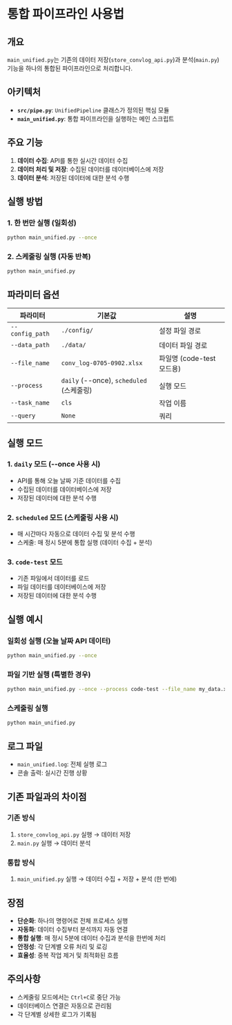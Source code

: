 # 통합 파이프라인 사용법

## 개요
`main_unified.py`는 기존의 데이터 저장(`store_convlog_api.py`)과 분석(`main.py`) 기능을 하나의 통합된 파이프라인으로 처리합니다.

## 아키텍처
- **`src/pipe.py`**: `UnifiedPipeline` 클래스가 정의된 핵심 모듈
- **`main_unified.py`**: 통합 파이프라인을 실행하는 메인 스크립트

## 주요 기능
1. **데이터 수집**: API를 통한 실시간 데이터 수집
2. **데이터 처리 및 저장**: 수집된 데이터를 데이터베이스에 저장
3. **데이터 분석**: 저장된 데이터에 대한 분석 수행

## 실행 방법

### 1. 한 번만 실행 (일회성)
```bash
python main_unified.py --once
```

### 2. 스케줄링 실행 (자동 반복)
```bash
python main_unified.py
```

## 파라미터 옵션

| 파라미터 | 기본값 | 설명 |
|---------|--------|------|
| `--config_path` | `./config/` | 설정 파일 경로 |
| `--data_path` | `./data/` | 데이터 파일 경로 |
| `--file_name` | `conv_log-0705-0902.xlsx` | 파일명 (code-test 모드용) |
| `--process` | `daily` (--once), `scheduled` (스케줄링) | 실행 모드 |
| `--task_name` | `cls` | 작업 이름 |
| `--query` | `None` | 쿼리 |

## 실행 모드

### 1. `daily` 모드 (--once 사용 시)
- API를 통해 오늘 날짜 기준 데이터를 수집
- 수집된 데이터를 데이터베이스에 저장
- 저장된 데이터에 대한 분석 수행

### 2. `scheduled` 모드 (스케줄링 사용 시)
- 매 시간마다 자동으로 데이터 수집 및 분석 수행
- 스케줄: 매 정시 5분에 통합 실행 (데이터 수집 + 분석)

### 3. `code-test` 모드
- 기존 파일에서 데이터를 로드
- 파일 데이터를 데이터베이스에 저장
- 저장된 데이터에 대한 분석 수행

## 실행 예시

### 일회성 실행 (오늘 날짜 API 데이터)
```bash
python main_unified.py --once
```

### 파일 기반 실행 (특별한 경우)
```bash
python main_unified.py --once --process code-test --file_name my_data.xlsx
```

### 스케줄링 실행
```bash
python main_unified.py
```

## 로그 파일
- `main_unified.log`: 전체 실행 로그
- 콘솔 출력: 실시간 진행 상황

## 기존 파일과의 차이점

### 기존 방식
1. `store_convlog_api.py` 실행 → 데이터 저장
2. `main.py` 실행 → 데이터 분석

### 통합 방식
1. `main_unified.py` 실행 → 데이터 수집 + 저장 + 분석 (한 번에)

## 장점
- **단순화**: 하나의 명령어로 전체 프로세스 실행
- **자동화**: 데이터 수집부터 분석까지 자동 연결
- **통합 실행**: 매 정시 5분에 데이터 수집과 분석을 한번에 처리
- **안정성**: 각 단계별 오류 처리 및 로깅
- **효율성**: 중복 작업 제거 및 최적화된 흐름

## 주의사항
- 스케줄링 모드에서는 `Ctrl+C`로 중단 가능
- 데이터베이스 연결은 자동으로 관리됨
- 각 단계별 상세한 로그가 기록됨
